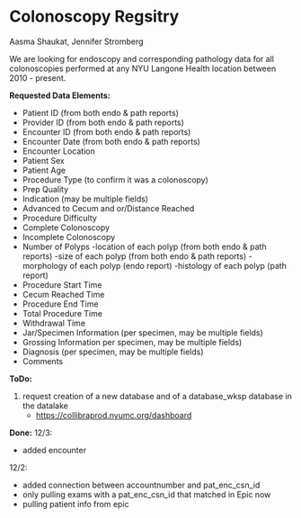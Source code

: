 # Colonoscopy Regsitry
Aasma Shaukat, Jennifer Stromberg

We are looking for endoscopy and corresponding pathology data for all colonoscopies performed at any NYU Langone Health location between 2010 - present. 

**Requested Data Elements:**
* Patient ID (from both endo & path reports)
* Provider ID (from both endo & path reports)
* Encounter ID (from both endo & path reports)
* Encounter Date (from both endo & path reports)
* Encounter Location
* Patient Sex
* Patient Age
* Procedure Type (to confirm it was a colonoscopy)
* Prep Quality
* Indication (may be multiple fields)
* Advanced to Cecum and or/Distance Reached
* Procedure Difficulty
* Complete Colonoscopy
* Incomplete Colonoscopy
* Number of Polyps
   -location of each polyp (from both endo & path reports)
   -size of each polyp (from both endo & path reports)
   -morphology of each polyp (endo report)
   -histology of each polyp (path report)
* Procedure Start Time
* Cecum Reached Time
* Procedure End Time
* Total Procedure Time
* Withdrawal Time
* Jar/Specimen Information (per specimen, may be multiple fields)
* Grossing Information per specimen, may be multiple fields)
* Diagnosis (per specimen, may be multiple fields)
* Comments


**ToDo:**

1. request creation of a new database and of a database_wksp database in the datalake 
    * https://collibraprod.nyumc.org/dashboard


**Done:**
12/3:
* added encounter

12/2:
* added connection between accountnumber and pat_enc_csn_id
* only pulling exams with a pat_enc_csn_id that matched in Epic now
* pulling patient info from epic 

